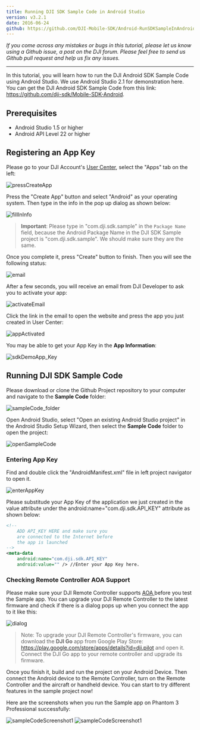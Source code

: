 ```yaml
---
title: Running DJI SDK Sample Code in Android Studio
version: v3.2.1
date: 2016-06-24
github: https://github.com/DJI-Mobile-SDK/Android-RunSDKSampleInAndroidStudio
---
```


*If you come across any mistakes or bugs in this tutorial, please let us know using a Github issue, a post on the DJI forum. Please feel free to send us Github pull request and help us fix any issues.*

---

In this tutorial, you will learn how to run the DJI Android SDK Sample Code using Android Studio. We use Android Studio 2.1 for demonstration here. You can get the DJI Android SDK Sample Code from this link: <a href="https://github.com/dji-sdk/Mobile-SDK-Android" target="_blank">https://github.com/dji-sdk/Mobile-SDK-Android</a>.

## Prerequisites

- Android Studio 1.5 or higher
- Android API Level 22 or higher

## Registering an App Key

Please go to your DJI Account's <a href="http://developer.dji.com/en/user/apps/" target="_blank">User Center</a>, select the "Apps" tab on the left:

![pressCreateApp](../images/tutorials-and-samples/Android/RunSDKSampleInAndroidStudio/pressCreateApp.png)

Press the "Create App" button and select "Android" as your operating system. Then type in the info in the pop up dialog as shown below:

![fillInInfo](../images/tutorials-and-samples/Android/RunSDKSampleInAndroidStudio/fillInInfo.png)

> **Important**: Please type in "com.dji.sdk.sample" in the `Package Name` field, because the Android Package Name in the DJI SDK Sample project is "com.dji.sdk.sample". We should make sure they are the same.

Once you complete it, press "Create" button to finish. Then you will see the following status:

![email](../images/tutorials-and-samples/Android/RunSDKSampleInAndroidStudio/email.png)

After a few seconds, you will receive an email from DJI Developer to ask you to activate your app:

![activateEmail](../images/tutorials-and-samples/Android/RunSDKSampleInAndroidStudio/activateEmail.png)

Click the link in the email to open the website and press the app you just created in User Center:

![appActivated](../images/tutorials-and-samples/Android/RunSDKSampleInAndroidStudio/appActivated.png)

You may be able to get your App Key in the **App Information**:

![sdkDemoApp_Key](../images/tutorials-and-samples/Android/RunSDKSampleInAndroidStudio/createAppSuccessful_android_en.png)

## Running DJI SDK Sample Code

Please download or clone the Github Project repository to your computer and navigate to the **Sample Code** folder:

![sampleCode_folder](../images/tutorials-and-samples/Android/RunSDKSampleInAndroidStudio/sampleCode_folder.png)

Open Android Studio, select "Open an existing Android Studio project" in the Android Studio Setup Wizard, then select the **Sample Code** folder to open the project:

![openSampleCode](../images/tutorials-and-samples/Android/RunSDKSampleInAndroidStudio/openSampleCode.png)

### Entering App Key

Find and double click the "AndroidManifest.xml" file in left project navigator to open it.

![enterAppKey](../images/tutorials-and-samples/Android/RunSDKSampleInAndroidStudio/enterAppKey.png)

Please substitude your App Key of the application we just created in the value attribute under the android:name="com.dji.sdk.API_KEY" attribute as shown below:

~~~xml
<!--
    ADD API_KEY HERE and make sure you
    are connected to the Internet before
    the app is launched
-->
<meta-data
    android:name="com.dji.sdk.API_KEY"
    android:value="" /> //Enter your App Key here.
~~~

### Checking Remote Controller AOA Support

Please make sure your DJI Remote Controller supports <a href="https://source.android.com/devices/accessories/protocol.html" target="_blank"> AOA </a> before you test the Sample app. You can upgrade your DJI Remote Controller to the latest firmware and check if there is a dialog pops up when you connect the app to it like this:
 
![dialog](../images/tutorials-and-samples/Android/RunSDKSampleInAndroidStudio/dialog.png)

> Note: To upgrade your DJI Remote Controller's firmware, you can download the **DJI Go** app from Google Play Store: <a href="https://play.google.com/store/apps/details?id=dji.pilot" target="_blank"> https://play.google.com/store/apps/details?id=dji.pilot </a> and open it. Connect the DJI Go app to your remote controller and upgrade its firmware.

Once you finish it, build and run the project on your Android Device. Then connect the Android device to the Remote Controller, turn on the Remote Controller and the aircraft or handheld device. You can start to try different features in the sample project now! 

Here are the screenshots when you run the Sample app on Phantom 3 Professional successfully:

![sampleCodeScreenshot1](../images/tutorials-and-samples/Android/RunSDKSampleInAndroidStudio/sampleCodeScreenshot1.png)
![sampleCodeScreenshot1](../images/tutorials-and-samples/Android/RunSDKSampleInAndroidStudio/sampleCodeScreenshot2.png)

